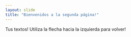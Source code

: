 ```yaml
---
layout: slide
title: "Bienvenidos a la segunda página!"
---
```

Tus textos!
Utiliza la flecha hacia la izquierda para volver!
